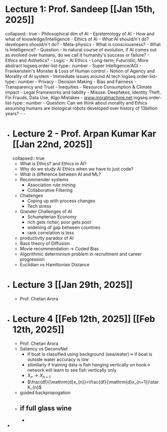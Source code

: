 # Lecture 1: Prof. Sandeep [[Jan 15th, 2025]]
collapsed:: true
	- Philosophical dim of AI
		- Epistemology of AI - How and what of knowledge/Intelligence
		- Ethics of AI - What AI should/n't do? developers should/n't do?
	- Meta-physics
		- What is consciousness?
		- What is Intelligence?
		- Question:- In natural course of evolution, if AI comes out as evolved over humans, do we call it humanity's success or failure?
		- Ethics and Asthetics?
		- Logic
	- AI Ethics
		- Long-term; Futuristic; More abstract
		  logseq.order-list-type:: number
			- Super Intelligence/AGI
			- Frankenstein's Monster & Loss of Human control
			- Notion of Agency and Morality of AI system
		- Immediate issues around AI tech
		  logseq.order-list-type:: number
			- Privacy
			- Decision Making
			- Bias and Fairness
			- Transparency and Trust
			- Inequities
			- Resource Consumption & Climate impact
			- Legal Frameworks and liability
			- Misuse: Deepfakes, Identity Theft, Fin Frauds, Data Use, Algo Mistakes
	- www.moralmachine.net
	  logseq.order-list-type:: number
		- Question: Can we think about morality and Ethics assuming humans are biological robots developed over history of 13billion years?
		-
		-
- # Lecture 2 - Prof. Arpan Kumar Kar [[Jan 22nd, 2025]]
  collapsed:: true
	- What is Ethics? and Ethics in AI?
	- Why do we study AI Ethics when we have to just code?
	- What is difference between AI and ML?
	- Recommender systems
		- Association rule mining
		- Collaborative Filtering
	- Challenges
		- Coping up with process changes
		- Tech stress
	- Grander Challenges of AI
		- Schumpterian Economy
		- rich gets richer, poor gets poor
		- widening of gap between countries
		- rank correlation is less
	- productivity paradox of AI
	- Bass theory of Diffusion
	- Movie recommendation -> Coded Bias
	- Algorithmic determinism problem in recruitment and career progression
	- Euclidian vs Hamiltonian Distance
- # Lecture 3 [[Jan 29th, 2025]]
	- Prof. Chetan Arora
- # Lecture 4 [[Feb 12th, 2025]] [[Feb 12th, 2025]]
	- Prof. Chetan Arora
	- Saliency vs DeconvNet
		- if boat is classified using background (sea/water)-> if boat is outside water accuracy is low
		- silimilarly if training data is fish hanging vertically on hook-> network will learn to see fish vertically only
		- $X_{n}\to X_{n+1}$
		- $\frac{df}{\mathrm{d}x_{n}}=\frac{df}{\mathrm{d}x_{n+1}}\star K_{n}$
	- guided backpropogation
	- if full glass wine
		-
		-
-